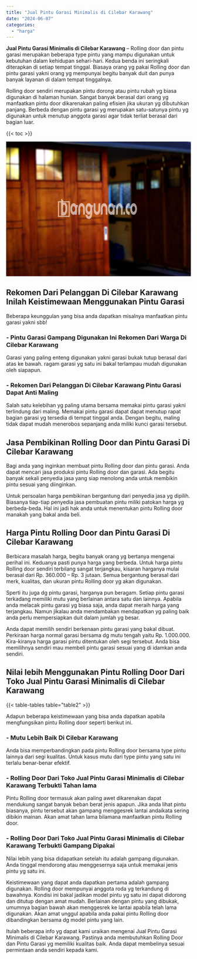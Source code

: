 ```yaml
---
title: "Jual Pintu Garasi Minimalis di Cilebar Karawang"
date: "2024-06-07"
categories: 
  - "harga"
---
```


**Jual Pintu Garasi Minimalis di Cilebar Karawang** – Rolling door dan pintu garasi merupakan beberapa type pintu yang mampu digunakan untuk kebutuhan dalam kehidupan sehari-hari. Kedua benda ini seringkali diterapkan di setiap tempat tinggal. Biasaya orang yg pakai Rolling door dan pintu garasi yakni orang yg mempunyai begitu banyak duit dan punya banyak layanan di dalam tempat tinggalnya.

Rolling door sendiri merupakan pintu dorong atau pintu rubah yg biasa digunakan di halaman hunian. Sangat banyak berasal dari orang yg manfaatkan pintu door dikarenakan paling efisien jika ukuran yg dibutuhkan panjang. Berbeda dengan pintu garasi yg merupakan satu-satunya pintu yg digunakan untuk menutup anggota garasi agar tidak terliat berasal dari bagian luar.

{{< toc >}}

![Jual Pintu Garasi Minimalis di Cilebar Karawang](/images/pintu-garasi-24.png)

## Rekomen Dari Pelanggan Di Cilebar Karawang Inilah Keistimewaan Menggunakan Pintu Garasi

Beberapa keunggulan yang bisa anda dapatkan misalnya manfaatkan pintu garasi yakni sbb!

### \- Pintu Garasi Gampang Digunakan Ini Rekomen Dari Warga Di Cilebar Karawang

Garasi yang paling enteng digunakan yakni garasi bukak tutup berasal dari atas ke bawah. ragam garasi yg satu ini bakal terlampau mudah digunakan oleh siapapun.

### \- Rekomen Dari Pelanggan Di Cilebar Karawang Pintu Garasi Dapat Anti Maling

Salah satu kelebihan yg paling utama bersama memakai pintu garasi yakni terlindung dari maling. Memakai pintu garasi dapat dapat menutup rapat bagian garasi yg tersedia di tempat tinggal anda. Dengan begitu, maling tidak dapat mudah menerobos sepanjang anda miliki kunci garasi tersebut.

## Jasa Pembikinan Rolling Door dan Pintu Garasi Di Cilebar Karawang

Bagi anda yang inginkan membuat pintu Rolling door dan pintu garasi. Anda dapat mencari jasa produksi pintu Rolling door dan garasi. Ada begitu banyak sekali penyedia jasa yang siap menolong anda untuk membikin pintu sesuai yang diinginkan.

Untuk persoalan harga pembikinan bergantung dari penyedia jasa yg dipilih. Biasanya tiap-tiap penyedia jasa pembuatan pintu miliki patokan harga yg berbeda-beda. Hal ini jadi hak anda untuk menentukan pintu Rolling door manakah yang bakal anda beli.

## Harga Pintu Rolling Door dan Pintu Garasi Di Cilebar Karawang

Berbicara masalah harga, begitu banyak orang yg bertanya mengenai perihal ini. Keduanya pasti punya harga yang berbeda. Untuk harga pintu Rolling door sendiri terbilang sangat terjangkau, kisaran harganya mulai berasal dari Rp. 360.000 – Rp. 3 jutaan. Semua bergantung berasal dari merk, kualitas, dan ukuran pintu Rolling door yg akan digunakan.

Sperti itu juga dg pintu garasi, harganya pun beragam. Setiap pintu garasi terkadang memiliki mutu yang berlainan antara satu dan lainnya. Apabila anda melacak pintu garasi yg biasa saja, anda dapat meraih harga yang terjangkau. Namun jikalau anda mendambakan mendapatkan yg paling baik anda perlu mempersiapkan duit dalam jumlah yg besar.

Anda dapat memilih sendiri berkenaan pintu garasi yang bakal dibuat. Perkiraan harga normal garasi bersama dg mutu tengah yaitu Rp. 1.000.000. Kira-kiranya harga garasi pintu ditentukan oleh segi tersebut. Anda bisa memilihnya sendiri mau membeli pintu garasi sesuai yang di idamkan anda sendiri.

## Nilai lebih Menggunakan Pintu Rolling Door Dari Toko Jual Pintu Garasi Minimalis di Cilebar Karawang

{{< table-tables table="table2" >}}

Adapun beberapa keistimewaan yang bisa anda dapatkan apabila mengfungsikan pintu Rolling door seperti berikut ini.

### \- Mutu Lebih Baik Di Cilebar Karawang

Anda bisa memperbandingkan pada pintu Rolling door bersama type pintu lainnya dari segi kualitas. Untuk kasus mutu dari type pintu yang satu ini terlalu benar-benar efektif.

### \- Rolling Door Dari Toko Jual Pintu Garasi Minimalis di Cilebar Karawang Terbukti Tahan lama

Pintu Rolling door termasuk akan paling awet dikarenakan dapat mendukung sangat banyak beban berat jenis apapun. Jika anda lihat pintu biasanya, pintu tersebut akan gampang menggesrek lantai andaikata sering dibikin mainan. Akan amat tahan lama bilamana manfaatkan pintu Rolling door.

### \- Rolling Door Dari Toko Jual Pintu Garasi Minimalis di Cilebar Karawang Terbukti Gampang Dipakai

Nilai lebih yang bisa didapatkan setelah itu adalah gampang digunakan. Anda tinggal mendorong atau menggesernya saja untuk memakai jenis pintu yg satu ini.

Keistimewaan yang dapat anda dapatkan pertama adalah gampang digunakan. Rolling door mempunyai anggota roda yg terkandung di bawahnya. Kondisi ini bakal jadikan model pintu yg satu ini dapat didorong dan ditutup dengan amat mudah. Berlainan dengan pintu yang dibukak, umumnya bagian bawah akan menggesrek ke lantai apabila telah lama digunakan. Akan amat unggul apabila anda pakai pintu Rolling door dibandingkan bersama dg model pintu yang lain.

Itulah beberapa info yg dapat kami uraikan mengenai Jual Pintu Garasi Minimalis di Cilebar Karawang. Pastinya anda membutuhkan Rolling Door dan Pintu Garasi yg memiliki kualitas baik. Anda dapat membelinya sesuai permintaan anda sendiri kepada kami.
